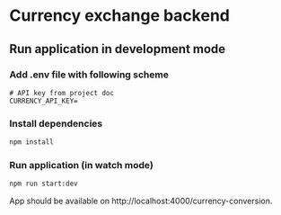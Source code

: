 # Currency exchange backend

## Run application in development mode

### Add .env file with following scheme
```dotenv 
# API key from project doc
CURRENCY_API_KEY=
```

### Install dependencies
```bash 
npm install
```

### Run application (in watch mode)
```bash 
npm run start:dev
```

App should be available on
http://localhost:4000/currency-conversion.